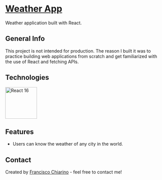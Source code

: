 # [Weather App](https://weather-app-francisco.netlify.app/)

Weather application built with React.

## General Info

This project is not intended for production. 
The reason I built it was to practice building web applications from scratch and get familiarized with the use of React and fetching APIs.

## Technologies

<img title="React 16" src="https://ih1.redbubble.net/image.32576156.9850/sticker,375x360.png" width="100" />

## Features

- Users can know the weather of any city in the world.

## Contact
Created by [Francisco Chiarino](https://franciscochiarino.com) - feel free to contact me!
